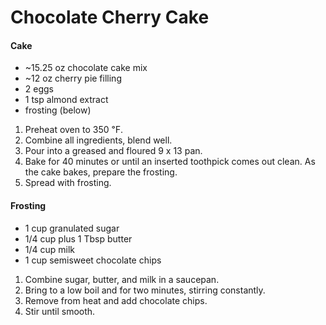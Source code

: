# Chocolate Cherry Cake
#### Cake
- ~15.25 oz chocolate cake mix
- ~12 oz cherry pie filling
- 2 eggs
- 1 tsp almond extract
- frosting (below)

1. Preheat oven to 350 ℉.
2. Combine all ingredients, blend well.
3. Pour into a greased and floured 9 x 13 pan.
4. Bake for 40 minutes or until an inserted toothpick comes out clean. As the cake bakes, prepare the frosting.
5. Spread with frosting.
#### Frosting
- 1 cup granulated sugar
- 1/4 cup plus 1 Tbsp butter
- 1/4 cup milk
- 1 cup semisweet chocolate chips

1. Combine sugar, butter, and milk in a saucepan.
2. Bring to a low boil and for two minutes, stirring constantly.
3. Remove from heat and add chocolate chips.
4. Stir until smooth.